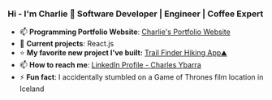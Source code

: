 ### Hi - I'm Charlie 👋 Software Developer | Engineer | Coffee Expert 
- 📫 **Programming Portfolio Website**: [Charlie's Portfolio Website](https://charliearray.github.io/personal-website/)
- 📁 **Current projects**: React.js
- ⭐ **My favorite new project I've built:** [Trail Finder Hiking App⛰️](https://charliearray.github.io/api-hiking-app/)
- 📫 **How to reach me**: [LinkedIn Profile - Charles Ybarra](https://www.linkedin.com/in/engineercharlie/)
- ⚡ **Fun fact**: I accidentally stumbled on a Game of Thrones film location in Iceland
